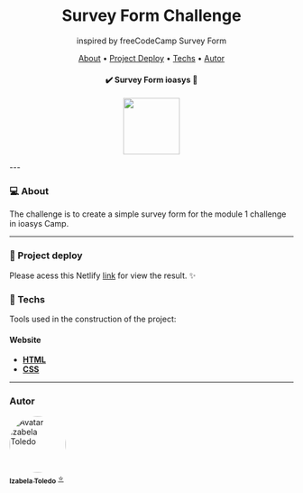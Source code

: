 <h1 align="center">Survey Form Challenge</h1>
<p align="center">inspired by freeCodeCamp Survey Form </p>

<p align="center">
 <a href="#-about">About</a> • 
 <a href="#deploy">Project Deploy</a> • 
 <a href="#-techs">Techs</a> • 
 <a href="#autor">Autor</a>
</p>

<h4 align="center"> 
	✔️ Survey Form ioasys 📑 
</h4>

<p align="center">
<img src="" width="100px;" alt=""/></p>
---

### 💻 About

The challenge is to create a simple survey form for the module 1 challenge in ioasys Camp.

---

### 👀 Project deploy

Please acess this Netlify [link](https://friendly-newton-c0deab.netlify.app/) for view the result. ✨

### 🔧 Techs

Tools used in the construction of the project:

#### **Website**

- **[HTML](https://developer.mozilla.org/pt-BR/docs/Web/HTML)**
- **[CSS](https://css-tricks.com/)**

---

### Autor

<a href="https://www.linkedin.com/in/izabela-toledo/">
 <img style="border-radius: 50%;" src="https://avatars.githubusercontent.com/u/61567726?v=4" width="100px;" alt="Avatar Izabela Toledo"/>
 <br />
 <sub><b>Izabela Toledo</b></sub></a> <a href="https://github.com/belatoledo">⭐</a>
